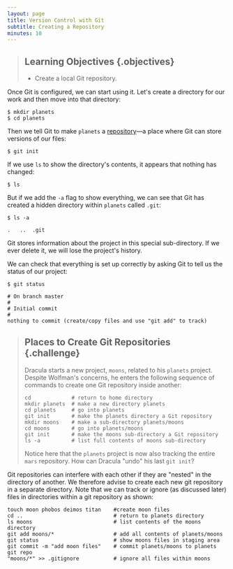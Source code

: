 ```yaml
---
layout: page
title: Version Control with Git
subtitle: Creating a Repository
minutes: 10
---
```

> ## Learning Objectives {.objectives}
> 
> *   Create a local Git repository.

Once Git is configured,
we can start using it.
Let's create a directory for our work and then move into that directory:

~~~ {.bash}
$ mkdir planets
$ cd planets
~~~

Then we tell Git to make `planets` a [repository](reference.html#repository)&mdash;a place where
Git can store versions of our files:

~~~ {.bash}
$ git init
~~~

If we use `ls` to show the directory's contents,
it appears that nothing has changed:

~~~ {.bash}
$ ls
~~~

But if we add the `-a` flag to show everything,
we can see that Git has created a hidden directory within `planets` called `.git`:

~~~ {.bash}
$ ls -a
~~~
~~~ {.output}
.	..	.git
~~~

Git stores information about the project in this special sub-directory.
If we ever delete it,
we will lose the project's history.

We can check that everything is set up correctly
by asking Git to tell us the status of our project:

~~~ {.bash}
$ git status
~~~
~~~ {.output}
# On branch master
#
# Initial commit
#
nothing to commit (create/copy files and use "git add" to track)
~~~

> ## Places to Create Git Repositories {.challenge}
>
> Dracula starts a new project, `moons`, related to his `planets` project.
> Despite Wolfman's concerns, he enters the following sequence of commands to
> create one Git repository inside another:
> 
> ~~~ {.bash}
> cd             # return to home directory
> mkdir planets  # make a new directory planets
> cd planets     # go into planets
> git init       # make the planets directory a Git repository
> mkdir moons    # make a sub-directory planets/moons
> cd moons       # go into planets/moons
> git init       # make the moons sub-directory a Git repository
> ls -a          # list full contents of moons sub-directory
> ~~~
> 
> Notice here that the `planets` project is now also tracking the entire `mars` repository. 
> How can Dracula "undo" his last `git init`?

Git repositories can interfere with each other if they are "nested" in the directory of another. We therefore advise to create each new git repository in a separate directory. Note that we can track or ignore (as discussed later) files in directories within a git repository as shown:
~~~ {.bash}
touch moon phobos deimos titan    #create moon files
cd ..                             # return to planets directory
ls moons                          # list contents of the moons directory
git add moons/*                   # add all contents of planets/moons
git status                        # show moons files in staging area
git commit -m "add moon files"    # commit planets/moons to planets git repo
"moons/*" >> .gitignore           # ignore all files within moons
~~~

